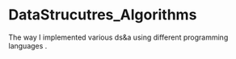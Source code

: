 # DataStrucutres_Algorithms
The way I implemented various ds&amp;a using different programming languages .
